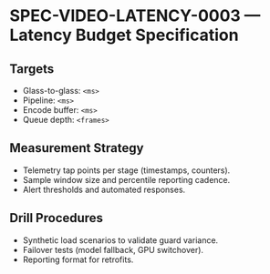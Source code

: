 # SPEC-VIDEO-LATENCY-0003 — Latency Budget Specification

## Targets
- Glass-to-glass: `<ms>`
- Pipeline: `<ms>`
- Encode buffer: `<ms>`
- Queue depth: `<frames>`

## Measurement Strategy
- Telemetry tap points per stage (timestamps, counters).
- Sample window size and percentile reporting cadence.
- Alert thresholds and automated responses.

## Drill Procedures
- Synthetic load scenarios to validate guard variance.
- Failover tests (model fallback, GPU switchover).
- Reporting format for retrofits.
